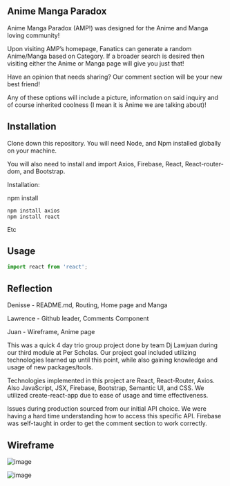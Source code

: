 ## Anime Manga Paradox

Anime Manga Paradox (AMP!) was designed for the Anime and Manga loving community!

Upon visiting AMP’s homepage, Fanatics can generate a random Anime/Manga based on Category. If a broader search is desired then visiting either the Anime or Manga page will give you just that!

Have an opinion that needs sharing? Our comment section will be your new best friend!

Any of these options will include a picture, information on said inquiry and of course inherited coolness (I mean it is Anime we are talking about)!

## Installation

Clone down this repository. You will need Node, and Npm installed globally on your machine.

You will also need to install and import Axios, Firebase, React, React-router-dom, and Bootstrap.

Installation:

npm install

```
npm install axios
npm install react

```

Etc

## Usage

```javascript
import react from 'react';
```

## Reflection

Denisse - README.md, Routing, Home page and Manga

Lawrence - Github leader, Comments Component

Juan - Wireframe, Anime page

This was a quick 4 day trio group project done by team Dj Lawjuan during our third module at Per Scholas. Our project goal included utilizing technologies learned up until this point, while also gaining knowledge and usage of new packages/tools.

Technologies implemented in this project are React, React-Router, Axios. Also JavaScript, JSX, Firebase, Bootstrap, Semantic UI, and CSS. We utilized create-react-app due to ease of usage and time effectiveness.

Issues during production sourced from our initial API choice. We were having a hard time understanding how to access this specific API. Firebase was self-taught in order to get the comment section to work correctly.

## Wireframe

![image](https://user-images.githubusercontent.com/61799909/82132188-1114d080-97ab-11ea-980c-5ba290e416f4.png)

![image](https://user-images.githubusercontent.com/61799909/82132218-5b964d00-97ab-11ea-922f-d7a9e98ecfa4.png)
